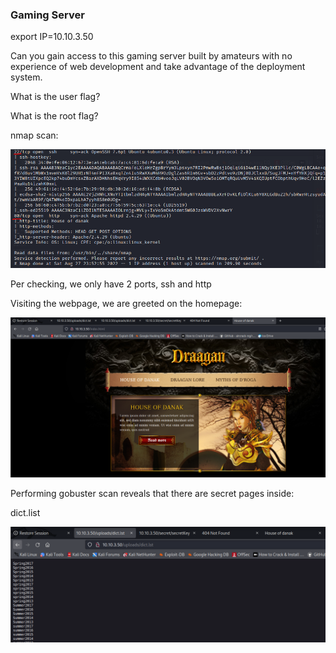 ### Gaming Server

export IP=10.10.3.50

Can you gain access to this gaming server built by amateurs with no experience of web development and take advantage of the deployment system.


What is the user flag?


What is the root flag?



nmap scan:

![](../../img/Pasted%20image%2020220828012352.png)

Per checking, we only have 2 ports, ssh and http

Visiting the webpage, we are greeted on the homepage:

![](../../img/Pasted%20image%2020220828012437.png)

Performing gobuster scan reveals that there are secret pages inside:

dict.list

![](../../img/Pasted%20image%2020220828012737.png)


